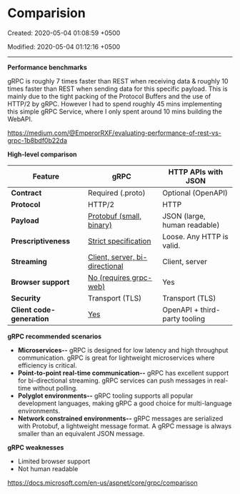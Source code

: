 # Comparision

Created: 2020-05-04 01:08:59 +0500

Modified: 2020-05-04 01:12:16 +0500

---

**Performance benchmarks**

gRPC is roughly 7 times faster than REST when receiving data & roughly 10 times faster than REST when sending data for this specific payload. This is mainly due to the tight packing of the Protocol Buffers and the use of HTTP/2 by gRPC. However I had to spend roughly 45 mins implementing this simple gRPC Service, where I only spent around 10 mins building the WebAPI.



<https://medium.com/@EmperorRXF/evaluating-performance-of-rest-vs-grpc-1b8bdf0b22da>



**High-level comparison**

| **Feature**                | **gRPC**                                                                                                                           | **HTTP APIs with JSON**       |
|----------------------|-------------------------|--------------------------|
| **Contract**               | Required (.proto)                                                                                                                  | Optional (OpenAPI)            |
| **Protocol**               | HTTP/2                                                                                                                             | HTTP                          |
| **Payload**                | [Protobuf (small, binary)](https://docs.microsoft.com/en-us/aspnet/core/grpc/comparison?view=aspnetcore-3.1#performance)           | JSON (large, human readable)  |
| **Prescriptiveness**       | [Strict specification](https://docs.microsoft.com/en-us/aspnet/core/grpc/comparison?view=aspnetcore-3.1#strict-specification)      | Loose. Any HTTP is valid.     |
| **Streaming**              | [Client, server, bi-directional](https://docs.microsoft.com/en-us/aspnet/core/grpc/comparison?view=aspnetcore-3.1#streaming)       | Client, server                |
| **Browser support**        | [No (requires grpc-web)](https://docs.microsoft.com/en-us/aspnet/core/grpc/comparison?view=aspnetcore-3.1#limited-browser-support) | Yes                           |
| **Security**               | Transport (TLS)                                                                                                                    | Transport (TLS)               |
| **Client code-generation** | [Yes](https://docs.microsoft.com/en-us/aspnet/core/grpc/comparison?view=aspnetcore-3.1#code-generation)                            | OpenAPI + third-party tooling |



**gRPC recommended scenarios**
-   **Microservices--** gRPC is designed for low latency and high throughput communication. gRPC is great for lightweight microservices where efficiency is critical.
-   **Point-to-point real-time communication--** gRPC has excellent support for bi-directional streaming. gRPC services can push messages in real-time without polling.
-   **Polyglot environments--** gRPC tooling supports all popular development languages, making gRPC a good choice for multi-language environments.
-   **Network constrained environments--** gRPC messages are serialized with Protobuf, a lightweight message format. A gRPC message is always smaller than an equivalent JSON message.



**gRPC weaknesses**
-   Limited browser support
-   Not human readable



<https://docs.microsoft.com/en-us/aspnet/core/grpc/comparison>
